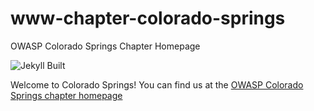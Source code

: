# www-chapter-colorado-springs

OWASP Colorado Springs Chapter Homepage

![Jekyll Built](https://github.com/OWASP/www-chapter-colorado-springs/workflows/jekyll-build/badge.svg)

Welcome to Colorado Springs! You can find us at the [OWASP Colorado Springs chapter homepage](https://owasp.org/www-chapter-colorado-springs/)
